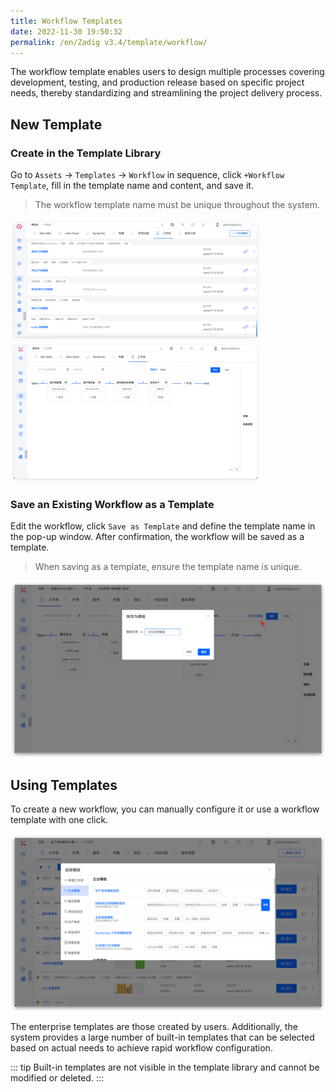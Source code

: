 ```yaml
---
title: Workflow Templates
date: 2022-11-30 19:50:32
permalink: /en/Zadig v3.4/template/workflow/
---
```


The workflow template enables users to design multiple processes covering development, testing, and production release based on specific project needs, thereby standardizing and streamlining the project delivery process.

## New Template
### Create in the Template Library
Go to `Assets` → `Templates` → `Workflow` in sequence, click `+Workflow Template`, fill in the template name and content, and save it.
> The workflow template name must be unique throughout the system.

<img src="../../../../_images/workflow_template_310.png" width="400">
<img src="../../../../_images/create_workflow_template_2.png" width="400">

### Save an Existing Workflow as a Template
Edit the workflow, click `Save as Template` and define the template name in the pop-up window. After confirmation, the workflow will be saved as a template.

> When saving as a template, ensure the template name is unique.

![Save as a workflow template](../../../../_images/save_as_template_workflow_01.png)

## Using Templates

To create a new workflow, you can manually configure it or use a workflow template with one click.

![Using workflow templates](../../../../_images/use_workflow_template_01.png)

The enterprise templates are those created by users. Additionally, the system provides a large number of built-in templates that can be selected based on actual needs to achieve rapid workflow configuration.

::: tip
Built-in templates are not visible in the template library and cannot be modified or deleted.
:::
